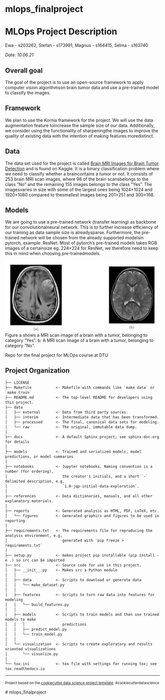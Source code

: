 mlops_finalproject
==============================

# MLOps Project Description 
Ewa - s203262, Stefan - s173991, Magnus - s164415, Selma - s163740 

*Date: 10.06.21*

## Overall goal

The goal of the project is to use an open-source framework to apply computer vision algorithmson brain tumor data and use a pre-trained model to classify the images.

## Framework

We plan to use the Kornia framework for the project. We will use the data augmentation feature toincrease the sample size of our data. Additionally, we consider using the functionality of sharpeningthe  images  to  improve  the  quality  of  existing  data  with  the  intention  of  making  features  moredistinct.

## Data 

The data set used for the project is called [Brain MRI Images for Brain Tumor Detection](https://www.kaggle.com/navoneel/brain-mri-images-for-brain-tumor-detection?fbclid=IwAR1E8c2ZIR4g4ePLUku6PWjESgeHClsqTXmWqPZSA4ut2DLleNBH6GbiwYw) and is found on Kaggle.  It is a binary classification problem where we need to classify whether a braincontains a tumor or not.  It consists of 253 brain MRI scan images, where 98 of the brain scansbelongs to the class ”No” and the remaining 155 images belongs to the class ”Yes”.  The imagesvaries in size with some of the largest ones being 1024×1024 and 1920×1080 compared to thesmallest images being 201×251 and 300×168.

## Models

We are going to use a pre-trained network (transfer learning) as backbone for our convolutionalneural network.  This is to further increase efficiency of our training as data sample size is alreadysparse.  Furthermore, the pre-trained network will be chosen from the already supported modelsin pytorch, example:  ResNet.  Most of pytorch’s pre-trained models takes RGB images of a certainsize eg.  224×224 for ResNet, we therefore need to keep this in mind when choosing pre-trainedmodels.

![](/reports/figures/data-example.png)
 Figure a shows a MRI scan image of a brain with a tumor, belonging to category ”Yes”.  b: A MRI scan image of a brain with a tumor, belonging to category ”No”.


Repo for the final project for MLOps course at DTU

Project Organization
------------

    ├── LICENSE
    ├── Makefile           <- Makefile with commands like `make data` or `make train`
    ├── README.md          <- The top-level README for developers using this project.
    ├── data
    │   ├── external       <- Data from third party sources.
    │   ├── interim        <- Intermediate data that has been transformed.
    │   ├── processed      <- The final, canonical data sets for modeling.
    │   └── raw            <- The original, immutable data dump.
    │
    ├── docs               <- A default Sphinx project; see sphinx-doc.org for details
    │
    ├── models             <- Trained and serialized models, model predictions, or model summaries
    │
    ├── notebooks          <- Jupyter notebooks. Naming convention is a number (for ordering),
    │                         the creator's initials, and a short `-` delimited description, e.g.
    │                         `1.0-jqp-initial-data-exploration`.
    │
    ├── references         <- Data dictionaries, manuals, and all other explanatory materials.
    │
    ├── reports            <- Generated analysis as HTML, PDF, LaTeX, etc.
    │   └── figures        <- Generated graphics and figures to be used in reporting
    │
    ├── requirements.txt   <- The requirements file for reproducing the analysis environment, e.g.
    │                         generated with `pip freeze > requirements.txt`
    │
    ├── setup.py           <- makes project pip installable (pip install -e .) so src can be imported
    ├── src                <- Source code for use in this project.
    │   ├── __init__.py    <- Makes src a Python module
    │   │
    │   ├── data           <- Scripts to download or generate data
    │   │   └── make_dataset.py
    │   │
    │   ├── features       <- Scripts to turn raw data into features for modeling
    │   │   └── build_features.py
    │   │
    │   ├── models         <- Scripts to train models and then use trained models to make
    │   │   │                 predictions
    │   │   ├── predict_model.py
    │   │   └── train_model.py
    │   │
    │   └── visualization  <- Scripts to create exploratory and results oriented visualizations
    │       └── visualize.py
    │
    └── tox.ini            <- tox file with settings for running tox; see tox.readthedocs.io


--------

<p><small>Project based on the <a target="_blank" href="https://drivendata.github.io/cookiecutter-data-science/">cookiecutter data science project template</a>. #cookiecutterdatascience</small></p>
# mlops_finalproject
